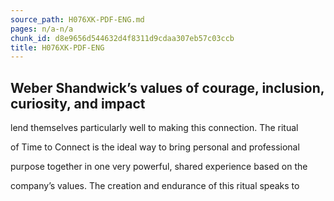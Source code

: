 ```yaml
---
source_path: H076XK-PDF-ENG.md
pages: n/a-n/a
chunk_id: d8e9656d544632d4f8311d9cdaa307eb57c03ccb
title: H076XK-PDF-ENG
---
```

## Weber Shandwick’s values of courage, inclusion, curiosity, and impact

lend themselves particularly well to making this connection. The ritual

of Time to Connect is the ideal way to bring personal and professional

purpose together in one very powerful, shared experience based on the

company’s values. The creation and endurance of this ritual speaks to
